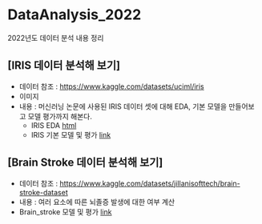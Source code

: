 # DataAnalysis_2022
2022년도 데이터 분석 내용 정리


## [IRIS 데이터 분석해 보기]
  * 데이터 참조 : https://www.kaggle.com/datasets/uciml/iris
  * 이미지 
  * 내용 : 머신러닝 논문에 사용된 IRIS 데이터 셋에 대해 EDA, 기본 모델을 만들어보고 모델 평가까지 해본다.
    * IRIS EDA [html](https://channy17.github.io/DataAnalysis_2022/IRIS_BASIC01.html)
    * IRIS 기본 모델 및 평가 [link](https://github.com/channy17/DataAnalysis_2022/blob/main/iris_flask.py)


## [Brain Stroke 데이터 분석해 보기]
  * 데이터 참조 : https://www.kaggle.com/datasets/jillanisofttech/brain-stroke-dataset
  * 내용 : 여러 요소에 따른 뇌졸증 발생에 대한 여부 계산
  * Brain_stroke 모델 및 평가 [link](https://github.com/channy17/DataAnalysis_2022/blob/main/brain_stroke_model.py)
